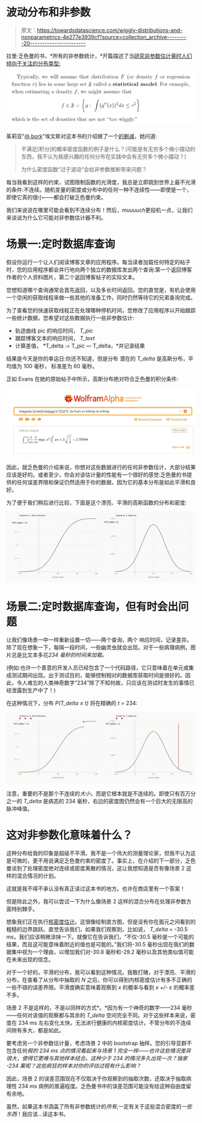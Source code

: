 # 波动分布和非参数

> 原文：<https://towardsdatascience.com/wiggly-distributions-and-nonparametrics-4e277e3939cf?source=collection_archive---------20----------------------->

拉里·乏色曼的书，*所有的非参数统计，*开篇描述了当[研究非参数估计量时人们倾向于关注的分布类型:](https://books.google.com/books?id=MRFlzQfRg7UC&lpg=PP1&dq=all%20of%20nonparametric%20statistics&pg=PA3#v=onepage&q&f=false)

![](img/54773e7e18b2436e913710a05f5ba7c9.png)

茱莉亚"[@ bork](http://twitter.com/b0rk)"埃文斯对这本书的介绍做了一个[的删减](https://jvns.ca/blog/2018/12/29/some-initial-nonparametric-statistics-notes/)，她问道:

> 不满足[积分]的概率密度函数的例子是什么？(可能是有无穷多个微小摆动的东西，我不认为我感兴趣的任何分布在实践中会有无穷多个微小摆动？)
> 
> 为什么密度函数“过于波动”会给非参数推断带来问题？

每当我看到这样的约束，试图限制函数的光滑度，我总是立即跳到世界上最不光滑的条件:不连续。随机变量的密度或分布中的任何一种不连续性——即使是一个，即使它真的很小——都会打破乏色曼约束。

我们来说说在哪里可能会看到不连续分布！然后，*muuuuch*更投机一点，让我们来谈谈为什么它可能对非参数估计器不利。

# 场景一:定时数据库查询

假设你运行一个让人们阅读博客文章的应用程序。每当读者加载任何特定的帖子时，您的应用程序都会并行地向两个独立的数据库发出两个查询:第一个返回博客作者的个人资料图片，第二个返回博客帖子的实际文本。

您想知道哪个查询通常会首先返回，以及多长时间返回。您的直觉是，有机会使用一个空闲的获取线程来做一些其他的准备工作，同时仍然等待它的兄弟查询完成。

为了查看您的快速获取线程正在处理哪种停机时间，您修改了应用程序以开始跟踪一些统计数据，您希望对这些数据执行一些非参数估计:

*   轨迹曲线 pic 的响应时间， *T_pic*
*   跟踪博客文本的响应时间， *T_text*
*   计算差值， *T_delta := T_pic — T_delta，*并记录结果

结果是今天是你的幸运日:你还不知道，但是分布
潜在的 *T_delta* 是高斯分布，平均值为 100 毫秒，
标准差为 60 毫秒。

正如 Evans 在她的原始帖子中所示，高斯分布绝对符合乏色曼的积分条件:

![](img/1111afb40dd2f12444f50afa01f7c716.png)

因此，就乏色曼的介绍来说，你想对这些数据进行的任何非参数估计，大部分结果应该是好的。或者至少，你会对该估计量的性能有一个很好的感觉:乏色曼的书提供的任何误差界限和保证仍然适用于你的数据，因为它的基本分布是如此平滑和良好。

为了便于我们稍后进行比较，下面是这个漂亮、平滑的高斯函数的分布和密度:

![](img/2c62b4b5172c5000a0b5225010dd5ae1.png)

# 场景二:定时数据库查询，但有时会出问题

让我们像场景一中一样重新设置一切——两个查询，两个
响应时间，记录差异。除了现在想象一下，每隔一段时间，一些幽灵虫就会出现。对于一些病理病例，图片总是比文本多花*234 毫秒的时间来加载。*

(例如:也许一个善意的开发人员已经包含了一个代码路径，它只意味着在单元或集成测试期间出现。出于测试目的，能够控制相对的数据库获取时间是很好的。因此，令人难忘的人类神奇数字“234”除了不知何故，只应该在测试时发生的事情已经泄露到生产中了！)

在这种情况下，分布 *P(T_delta ≤ t)* 将在精确的 *t =* 234:

![](img/ed3c69ea3d6d0313997ac2bb2660185e.png)

注意，重要的不是那个不连续的*大小*，而是它根本就是不连续的。即使只有百万分之一的 *T_delta* 是病态的 234 毫秒，右边的密度图仍然会有一个巨大的无限高的脉冲峰值。

# 这对非参数化意味着什么？

这种分布给我的印象是超级不平滑。我不是一个伟大的测量理论家，但我不认为这是可微的，更不用说满足乏色曼约束的密度了。事实上，在介绍的下一部分，乏色曼谈到了处理密度绝对连续或密度离散的情况，这让我想知道是否有像场景 2 这样的混合情况的计划。

这就是我不得不承认没有真正读过这本书的地方。也许在商店里有一个答案！

但是除此之外，我可以尝试一下为什么像场景 2 这样的混合分布在处理非参数方面特别棘手。

想象我们正在执行[核密度估计](https://en.wikipedia.org/wiki/Kernel_density_estimation)。这很像绘制直方图，但是没有你在面元之间看到的粗糙的边界跳跃。直觉告诉我们，如果我们观察到，比如说， *T_delta* = -30.5 ms，我们应该稍微涂抹一下。就像它在告诉我们，“不仅-30.5 毫秒是一个可能的结果，而且这可能意味着附近的值也是可能的。”我们将-30.5 毫秒出现在我们的数据集中视为一个理由，以增加我们对-30.8 毫秒和-29.2 毫秒以及其他类似值可能在未来出现的信念。

对于一个好的，平滑的分布，我可以看到这种情况。我敢打赌，对于漂亮、平滑的分布，在查看了从分布中抽取的 *N* 之后，你可以得到内核密度估计有多不正确的一些不错的误差界限。平滑度确实意味着观察到 *x* 的概率与看到 *x +/- ε* 的概率差不多。

场景 2 不是这样的，不是以同样的方式*。*因为有一个神奇的数字——234 毫秒——任何对该值的观察都与其余的 *T_delta* 空间完全不同。对于这些样本来说，密度在 234 ms 左右变化太快，无法进行健康的内核密度估计。不管分布的不连续间隙有多大，都是如此。

要考虑另一个非参数估计量，考虑场景 2 中的 bootstrap 抽样。您的引导亚群不包含任何*假的 234 ms 点的情况看起来与场景 1 完全一样——也许这些情况差异很大，使得它更难与其他样本结合。这种少于 234 的情况多久出现一次？*独家* -234 案呢？这些疯狂的样本对你的评估过程有什么影响？*

因此，场景 2 的误差范围现在不仅取决于你观察到的抽取次数，还取决于抽取病理性 234 ms 病例的普遍程度。乏色曼书中的误差范围可能没有给这种自由度留有余地。

虽然，如果这本书涵盖了所有非参数统计的*所有*,一定有关于这些混合密度的*一些东西*！我应该…读这本书。